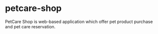 # petcare-shop
PetCare Shop is web-based application which offer pet product purchase and pet care reservation.
